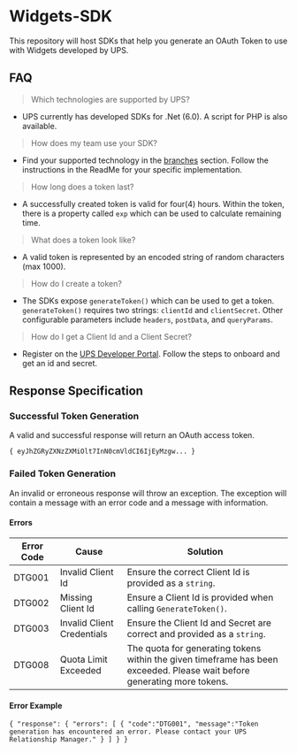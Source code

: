 # Widgets-SDK
This repository will host SDKs that help you generate an OAuth Token to use with Widgets developed by UPS.

## FAQ
> Which technologies are supported by UPS?
- UPS currently has developed SDKs for .Net (6.0). A script for PHP is also available.

> How does my team use your SDK?
- Find your supported technology in the [branches](https://github.com/UPS-API/Widgets-SDK/branches) section. Follow the instructions in the ReadMe for your specific implementation.

> How long does a token last?
- A successfully created token is valid for four(4) hours. Within the token, there is a property called `exp` which can be used to calculate remaining time.

> What does a token look like?
- A valid token is represented by an encoded string of random characters (max 1000).

> How do I create a token?
- The SDKs expose `generateToken()` which can be used to get a token. `generateToken()` requires two strings: `clientId` and `clientSecret`. Other configurable parameters include `headers`, `postData`, and `queryParams`.

> How do I get a Client Id and a Client Secret?
- Register on the [UPS Developer Portal](https://developer.ups.com/). Follow the steps to onboard and get an id and secret.


## Response Specification
### Successful Token Generation

A valid and successful response will return an OAuth access token. 

`{
  eyJhZGRyZXNzZXMiOlt7InN0cmVldCI6IjEyMzgw...
}`

### Failed Token Generation

An invalid or erroneous response will throw an exception. The exception will contain a message with an error code and a message with information.

#### Errors

| Error Code | Cause | Solution |
|------------|-------|----------|
| DTG001 | Invalid Client Id | Ensure the correct Client Id is provided as a `string`. |
| DTG002 | Missing Client Id | Ensure a Client Id is provided when calling `GenerateToken()`. |
| DTG003 | Invalid Client Credentials | Ensure the Client Id and Secret are correct and provided as a `string`. |
| DTG008 | Quota Limit Exceeded | The quota for generating tokens within the given timeframe has been exceeded. Please wait before generating more tokens. |

#### Error Example

`{
  "response":
    {
      "errors":
        [
          {
            "code":"DTG001",
            "message":"Token generation has encountered an error. Please contact your UPS Relationship Manager."
          }
        ]
    }
}`
